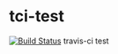 # tci-test
[![Build Status](https://travis-ci.org/gitunique/tci-test.svg)](https://travis-ci.org/gitunique/tci-test)
travis-ci test
